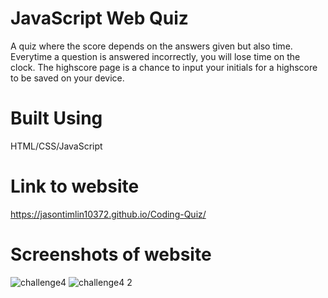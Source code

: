 # JavaScript Web Quiz
A quiz where the score depends on the answers given but also time. Everytime a question is answered incorrectly, you will lose time on the clock.
The highscore page is a chance to input your initials for a highscore to be saved on your device.
# Built Using
HTML/CSS/JavaScript
# Link to website 
https://jasontimlin10372.github.io/Coding-Quiz/
# Screenshots of website
![challenge4](https://user-images.githubusercontent.com/106777829/177891652-73495dc0-6909-4be8-8426-4e9ef2ea8b5f.PNG)
![challenge4 2](https://user-images.githubusercontent.com/106777829/177891665-416b9a8a-c8ea-4ae4-8cbb-43ffa9d889e1.PNG)

